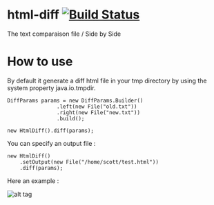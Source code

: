 html-diff [![Build Status](https://travis-ci.org/regis-leray/html-diff.png)](https://travis-ci.org/regis-leray/html-diff)
=========

The text comparaison file / Side by Side

How to use
==========

By default it generate a diff html file in your tmp directory by using the system property java.io.tmpdir.
```
DiffParams params = new DiffParams.Builder()
                .left(new File("old.txt"))
                .right(new File("new.txt"))
                .build();

new HtmlDiff().diff(params);
```

You can specify an output file :
```
new HtmlDiff()
    .setOutput(new File("/home/scott/test.html"))
    .diff(params);
```

Here an example :

![alt tag](https://raw.github.com/regis-leray/html-diff/master/screenshot.png)


